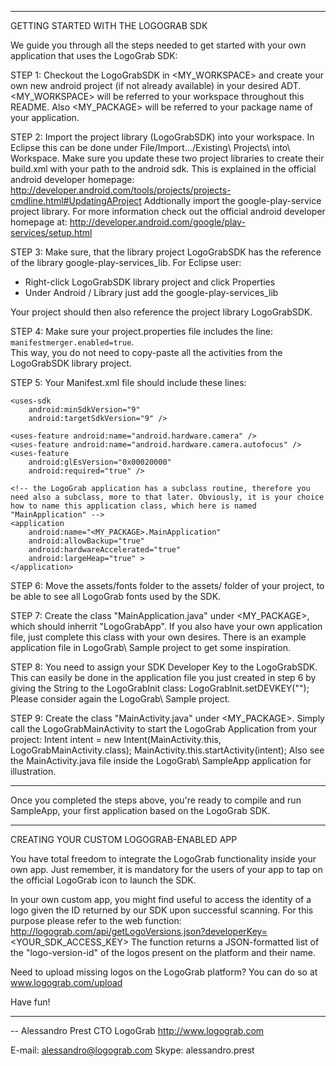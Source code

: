 
----------------------------------------------------------

GETTING STARTED WITH THE LOGOGRAB SDK

We guide you through all the steps needed to get started with your own application that uses the LogoGrab SDK:

STEP 1:
Checkout the LogoGrabSDK in <MY_WORKSPACE> and create your own new android project (if not already available) in your desired ADT. <MY_WORKSPACE> will be referred to your workspace throughout this README. Also <MY_PACKAGE> will be referred to your package name of your application.

STEP 2:
Import the project library (LogoGrabSDK) into your workspace. In Eclipse this can be done under File/Import…/Existing\ Projects\ into\ Workspace.
Make sure you update these two project libraries to create their build.xml with your path to the android sdk. This is explained in the official android developer
homepage:
	http://developer.android.com/tools/projects/projects-cmdline.html#UpdatingAProject
Addtionally import the google-play-service project library. For more information check out the official android developer homepage at:
	http://developer.android.com/google/play-services/setup.html

STEP 3:
Make sure, that the library project LogoGrabSDK has the reference of the library  google-play-services_lib. For Eclipse user:
<ul>
<li>Right-click LogoGrabSDK library project and click Properties<br>
<li>Under Android / Library just add the google-play-services_lib
</ul>
Your project should then also reference the project library LogoGrabSDK.

STEP 4:
Make sure your project.properties file includes the line:
<code>manifestmerger.enabled=true</code>.<br>
This way, you do not need to copy-paste all the activities from the LogoGrabSDK library project.

STEP 5:
Your Manifest.xml file should include these lines:

	<uses-sdk
		android:minSdkVersion="9"
		android:targetSdkVersion="9" />    

	<uses-feature android:name="android.hardware.camera" />
	<uses-feature android:name="android.hardware.camera.autofocus" />
	<uses-feature
		android:glEsVersion="0x00020000"
		android:required="true" />

	<!-- the LogoGrab application has a subclass routine, therefore you need also a subclass, more to that later. Obviously, it is your choice how to name this application class, which here is named "MainApplication" -->
	<application
		android:name="<MY_PACKAGE>.MainApplication" 
		android:allowBackup="true"
		android:hardwareAccelerated="true"
		android:largeHeap="true" >
	</application>

STEP 6:
Move the assets/fonts folder to the assets/ folder of your project, to be able to see all LogoGrab fonts used by the SDK.

STEP 7:
Create the class "MainApplication.java" under <MY_PACKAGE>, which should inherrit "LogoGrabApp". If you also have your own application file, just complete this class with your own desires. There is an example application file in LogoGrab\ Sample project to get some inspiration.

STEP 8:
You need to assign your SDK Developer Key to the LogoGrabSDK. This can easily be done in the application file you just created in step 6 by giving the String to the LogoGrabInit class:
	LogoGrabInit.setDEVKEY("<YOUR DEVELOPER KEY>");
Please consider again the LogoGrab\ Sample project.

STEP 9:
Create the class "MainActivity.java" under <MY_PACKAGE>. Simply call the LogoGrabMainActivity to start the LogoGrab Application from your project:
	Intent intent = new Intent(MainActivity.this, LogoGrabMainActivity.class);
	MainActivity.this.startActivity(intent);
Also see the MainActivity.java file inside the LogoGrab\ SampleApp application for illustration.

----------------------------------------------------------

Once you completed the steps above, you're ready to compile and run SampleApp, your first application based on the LogoGrab SDK.

----------------------------------------------------------

CREATING YOUR CUSTOM LOGOGRAB-ENABLED APP

You have total freedom to integrate the LogoGrab functionality inside your own app. Just remember, it is mandatory for the users of your app to tap on the official LogoGrab icon to launch the SDK.

In your own custom app, you might find useful to access the identity of a logo given the ID returned by our SDK upon successful scanning. For this purpose please refer to the web function: http://logograb.com/api/getLogoVersions.json?developerKey=<YOUR_SDK_ACCESS_KEY>
The function returns a JSON-formatted list of the "logo-version-id" of the logos present on the platform and their name.

Need to upload missing logos on the LogoGrab platform? You can do so at www.logograb.com/upload

Have fun!

----------------------------------------------------------

-- 
Alessandro Prest
CTO
LogoGrab
http://www.logograb.com


E-mail: alessandro@logograb.com
Skype:	alessandro.prest
